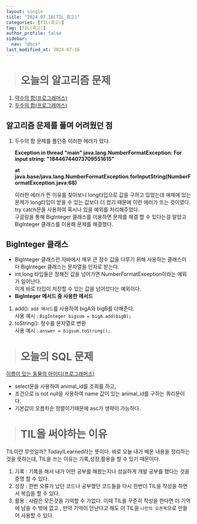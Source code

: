 ```yaml
---
layout: single
title: "2024.07.16(TIL_회고)"
categories: [TIL(회고)]
tag: [TIL(회고)]
author_profile: false
sidebar:
  nav: "docs"
last_modified_at: 2024-07-16
---
```


> # 오늘의 알고리즘 문제

1.  [약수의 합(프로그래머스)](https://school.programmers.co.kr/learn/courses/30/lessons/12928)
2.  [두수의 합(프로그래머스)](https://school.programmers.co.kr/learn/courses/30/lessons/181846)

## 알고리즘 문제를 풀며 어려웠던 점

1. 두수의 합 문제를 풀던중 이러한 에러가 떴다.<br>

   **Exception in thread "main" java.lang.NumberFormatException: For input string: "18446744073709551615"**

   **at java.base/java.lang.NumberFormatException.forInputString(NumberFormatException.java:68)**
   <br>

   이러한 에러가 뜬 이유를 찾아보니 long타입으로 값을 구하고 있었는데 예제에 있는 문제가 long타입이 받을 수 있는 값보다 더 컸기 때문에 이런 에러가 뜨는 것이였다.<br>
   try catch문을 사용하여 혹시나 있을 예외를 처리해주었다.<br>
   구글링을 통해 BigInteger 클래스를 이용하면 문제를 해결 할 수 있다는걸 알았고 BigInteger 클래스를 이용해 문제를 해결했다.

## BigInteger 클래스

- BigInteger 클래스란 자바에서 매우 큰 정수 값을 다루기 위해 사용하는 클래스이다 BigInteger 클래스는 문자열을 인자로 받는다.
- int,long 타입들은 정해진 값을 넘어가면 NumberFormatException이라는 예외가 일어난다.<br>
  이게 바로 타입이 저장할 수 있는 값을 넘어섰다는 예외이다.
  <br>
- **BigInteger 메서드 중 사용한 메서드**

1.  add(): `add 메서드`를 사용하여 bigA와 bigB를 더해준다.<br>
    사용 예시 : `BigInteger bigsum = bigA.add(bigB);`
2.  toString(): 정수를 문자열로 변환<br>
    사용 예시 : `answer = bigsum.toString();`

> # 오늘의 SQL 문제

[이름이 있는 동물의 아이디(프로그래머스)](https://school.programmers.co.kr/learn/courses/30/lessons/59407)

- select문을 사용하여 animal_id를 조회를 하고,
- 조건으로 is not null을 사용하여 name 값이 있는 animal_id를 구하는 쿼리문이다.
- 기본값이 오름차순 정렬이기때문에 asc가 생략이 가능하다.

> # TIL을 써야하는 이유

TIL이란 무엇일까? TodayILearned라는 뜻이다.
바로 오늘 내가 배운 내용을 정리하는것을 뜻하는데, TIL을 쓰는 이유는 기록,성장,활용을 할 수 있기 때문이다.

1. 기록 : 기록을 해서 내가 어떤 공부를 해왔는지나 성실하게 개발 공부를 했다는 것을 증명 할 수 있다.
2. 성장 : 한번 오류가 났던 코드나 공부했던 코드들을 다시 한번더 TIL을 작성을 하면서 복습을 할 수 있다.
3. 활용 : 사람은 모든것을 기억할 수 가없다. 이때 TIL을 꾸준히 작성을 한다면 더 기억에 남을 수 밖에 없고 , 만약 기억이 안난다고 해도 이 TIL을 `나만의 오픈북`으로 만들어 사용할 수 있다
